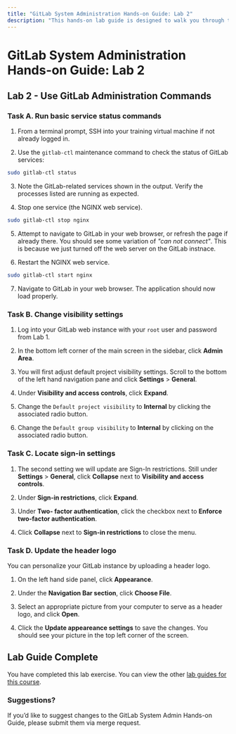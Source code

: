 ```yaml
---
title: "GitLab System Administration Hands-on Guide: Lab 2"
description: "This hands-on lab guide is designed to walk you through the lab exercises used in the GitLab System Administration course."
---
```


# GitLab System Administration Hands-on Guide: Lab 2

## Lab 2 - Use GitLab Administration Commands

### Task A. Run basic service status commands

1. From a terminal prompt, SSH into your training virtual machine if not already logged in.

2. Use the `gitlab-ctl` maintenance command to check the status of GitLab services:

```bash
sudo gitlab-ctl status
```

3. Note the GitLab-related services shown in the output. Verify the processes listed are running as expected.

4. Stop one service (the NGINX web service).

```bash
sudo gitlab-ctl stop nginx
```

5. Attempt to navigate to GitLab in your web browser, or refresh the page if already there. You should see some variation of *"can not connect"*. This is because we just turned off the web server on the GitLab instnace.

6. Restart the NGINX web service.

```bash
sudo gitlab-ctl start nginx
```

7. Navigate to GitLab in your web browser. The application should now load properly.

### Task B. Change visibility settings

1. Log into your GitLab web instance with your `root` user and password from Lab 1.

1. In the bottom left corner of the main screen in the sidebar, click **Admin Area**.

1. You will first adjust default project visibility settings. Scroll to the bottom of the left hand navigation pane and click **Settings** > **General**. 

1. Under **Visibility and access controls**, click **Expand**.

1. Change the `Default project visibility` to **Internal** by clicking the associated radio button. 

1. Change the `Default group visibility` to **Internal** by clicking on the associated radio button.  

### Task C. Locate sign-in settings

1. The second setting we will update are Sign-In restrictions. Still under **Settings** > **General**, click **Collapse** next to **Visibility and access controls**.  

1. Under **Sign-in restrictions**, click **Expand**. 

1. Under **Two- factor authentication**, click the checkbox next to **Enforce two-factor authentication**.  

1. Click **Collapse** next to **Sign-in restrictions** to close the menu.

### Task D. Update the header logo

You can personalize your GitLab instance by uploading a header logo.

1. On the left hand side panel, click **Appearance**. 

1. Under the **Navigation Bar section**, click **Choose File**.  

1. Select an appropriate picture from your computer to serve as a header logo, and click **Open**.  

1. Click the **Update appeareance settings** to save the changes. You should see your picture in the top left corner of the screen.

## Lab Guide Complete

You have completed this lab exercise. You can view the other [lab guides for this course](/handbook/customer-success/professional-services-engineering/education-services/sysadminhandson).

### Suggestions?

If you’d like to suggest changes to the GitLab System Admin Hands-on Guide, please submit them via merge request.
